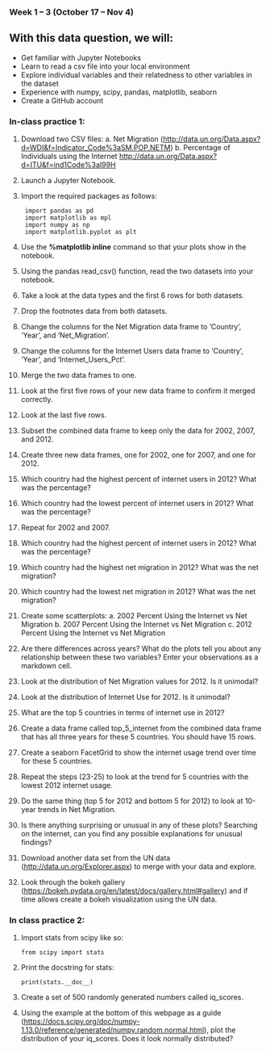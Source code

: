 ### Week 1 – 3 (October 17 – Nov 4)

## With this data question, we will:
* Get familiar with Jupyter Notebooks
* Learn to read a csv file into your local environment
* Explore individual variables and their relatedness to other variables in the dataset
* Experience with numpy, scipy, pandas, matplotlib, seaborn
* Create a GitHub account

### In-class practice 1:
1.	Download two CSV files:
a.	Net Migration (http://data.un.org/Data.aspx?d=WDI&f=Indicator_Code%3aSM.POP.NETM)
b.	Percentage of Individuals using the Internet http://data.un.org/Data.aspx?d=ITU&f=ind1Code%3aI99H

2.	Launch a Jupyter Notebook.

3.	Import the required packages as follows:

         import pandas as pd 
         import matplotlib as mpl 
         import numpy as np 
         import matplotlib.pyplot as plt 

4.	Use the __%matplotlib inline__ command so that your plots show in the notebook.
5.	Using the pandas read_csv() function, read the two datasets into your notebook.
6.	Take a look at the data types and the first 6 rows for both datasets.
7.	Drop the footnotes data from both datasets.
8.	Change the columns for the Net Migration data frame to ‘Country’, ‘Year’, and ‘Net_Migration’.
9.	Change the columns for the Internet Users data frame to ‘Country’, ‘Year’, and ‘Internet_Users_Pct’.
10.	Merge the two data frames to one.
11.	Look at the first five rows of your new data frame to confirm it merged correctly.
12.	Look at the last five rows.
13.	Subset the combined data frame to keep only the data for 2002, 2007, and 2012.
14.	 Create three new data frames, one for 2002, one for 2007, and one for 2012.
15.	Which country had the highest percent of internet users in 2012? What was the percentage?
16.	Which country had the lowest percent of internet users in 2012? What was the percentage?
17.	Repeat for 2002 and 2007.
18.	Which country had the highest percent of internet users in 2012? What was the percentage?
19.	Which country had the highest net migration in 2012? What was the net migration?
20.	Which country had the lowest net migration in 2012? What was the net migration?
21.	Create some scatterplots:
a.	2002 Percent Using the Internet vs Net Migration
b.	2007 Percent Using the Internet vs Net Migration
c.	2012 Percent Using the Internet vs Net Migration
22.	Are there differences across years? What do the plots tell you about any relationship between these two variables? Enter your observations as a markdown cell.
23.	Look at the distribution of Net Migration values for 2012. Is it unimodal?
24.	Look at the distribution of Internet Use for 2012. Is it unimodal?
25.	What are the top 5 countries in terms of internet use in 2012?
26.	Create a data frame called top_5_internet from the combined data frame that has all three years for these 5 countries. You should have 15 rows.
27.	Create a seaborn FacetGrid to show the internet usage trend over time for these 5 countries.
28.	Repeat the steps (23-25) to look at the trend for 5 countries with the lowest 2012 internet usage.
29.	Do the same thing (top 5 for 2012 and bottom 5 for 2012) to look at 10-year trends in Net Migration.
30.	Is there anything surprising or unusual in any of these plots? Searching on the internet, can you find any possible explanations for unusual findings?
31.	Download another data set from the UN data (http://data.un.org/Explorer.aspx) to merge with your data and explore.
32.	Look through the bokeh gallery (https://bokeh.pydata.org/en/latest/docs/gallery.html#gallery) and if time allows create a bokeh visualization using the UN data.

### In class practice 2:
1.	Import stats from scipy like so:

        from scipy import stats 

2.	Print the docstring for stats:

        print(stats.__doc__) 

3.	Create a set of 500 randomly generated numbers called iq_scores.
4.	Using the example at the bottom of this webpage as a guide (https://docs.scipy.org/doc/numpy-1.13.0/reference/generated/numpy.random.normal.html), plot the distribution of your iq_scores.  Does it look normally distributed?



